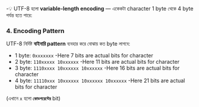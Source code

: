
-💡 UTF-8 হলো **variable-length encoding**
— একেকটা character 1 byte থেকে 4 byte পর্যন্ত হতে পারে:


### 4. Encoding Pattern
UTF-8 নির্দিষ্ট **বাইনারি pattern** ব্যবহার করে বোঝায় কত byte লাগবে:
- 1 byte: `0xxxxxxx` -Here 7 bits are actual bits for character
- 2 byte: `110xxxxx 10xxxxxx` -Here 11 bits are actual bits for character
- 3 byte: `1110xxxx 10xxxxxx 10xxxxxx` -Here 16 bits are actual bits for character
- 4 byte: `11110xxx 10xxxxxx 10xxxxxx 10xxxxxx` -Here 21  bits are actual bits for character

(এখানে `x` হলো **`কোডপয়েন্টের`** bit)
